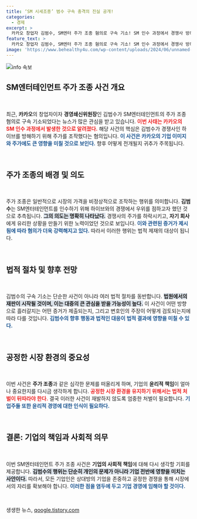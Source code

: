```yaml
---
title: ‘SM 시세조종’ 범수 구속 충격의 진실 공개!
categories:
  - 경제
excerpt: >
  카카오 창업자 김범수, SM엔터 주가 조종 혐의로 구속 기소! SM 인수 과정에서 경쟁사 방해 시도? 사건의 모든 진실을 확인해보세요!
feature_text: >
  카카오 창업자 김범수, SM엔터 주가 조종 혐의로 구속 기소! SM 인수 과정에서 경쟁사 방해 시도? 사건의 모든 진실을 확인해보세요!
image: 'https://www.behealthy4u.com/wp-content/uploads/2024/06/unnamed-file.png'
---
```


<p><img src="https://www.behealthy4u.com/wp-content/uploads/2024/06/unnamed-file.png" alt="info 속보" /></p>

<h2 data-ke-size="size26">SM엔터테인먼트 주가 조종 사건 개요</h2>

<p data-ke-size="size16">&nbsp;</p>

<p>최근, <b>카카오</b>의 창업자이자 <b>경영쇄신위원장</b>인 김범수가 SM엔터테인먼트의 주가 조종 혐의로 구속 기소되었다는 뉴스가 많은 관심을 받고 있습니다. <b><span style="color: #ee2323;">이번 사태는 카카오의 SM 인수 과정에서 발생한 것으로 알려졌다.</span></b> 해당 사건의 핵심은 김범수가 경쟁사인 하이브를 방해하기 위해 주가를 조작했다는 혐의입니다. <b><span style="color: #1a5490;">이 사건은 카카오의 기업 이미지와 주가에도 큰 영향을 미칠 것으로 보인다.</span></b> 향후 어떻게 전개될지 귀추가 주목됩니다.</p></p>

<p data-ke-size="size16">&nbsp;</p>

<h2 data-ke-size="size26">주가 조종의 배경 및 의도</h2>

<p data-ke-size="size16">&nbsp;</p>

<p>주가 조종은 일반적으로 시장의 가격을 비정상적으로 조작하는 행위를 의미합니다. <b>김범수</b>는 SM엔터테인먼트를 인수하기 위해 하이브와의 경쟁에서 우위를 점하고자 했던 것으로 추측됩니다. <b><span style="background-color: #21538527;">그의 의도는 명확히 나타났다.</span></b> 경쟁사의 주가를 하락시키고, <b>자기 회사</b>에게 유리한 상황을 만들기 위한 노력이었던 것으로 보입니다. <b><span style="color: #1a5490;">이와 관련된 증거가 제시됨에 따라 혐의가 더욱 강력해지고 있다.</span></b> 따라서 이러한 행위는 법적 제재의 대상이 됩니다. </p>

<p data-ke-size="size16">&nbsp;</p>

<h2 data-ke-size="size26">법적 절차 및 향후 전망</h2>

<p data-ke-size="size16">&nbsp;</p>

<p>김범수의 구속 기소는 단순한 사건이 아니라 여러 법적 절차를 동반합니다. <b><span style="background-color: #21538527;">법원에서의 재판이 시작될 것이며, 이는 대중의 큰 관심을 받을 가능성이 높다.</span></b> 이 사건이 어떤 방향으로 흘러갈지는 어떤 증거가 제출되는지, 그리고 변호인의 주장이 어떻게 검토되는지에 따라 다를 것입니다. <b><span style="color: #1a5490;">김범수의 향후 행동과 법적인 대응이 법적 결과에 영향을 미칠 수 있다.</span></b></p>

<p data-ke-size="size16">&nbsp;</p>

<h2 data-ke-size="size26">공정한 시장 환경의 중요성</h2>

<p data-ke-size="size16">&nbsp;</p>

<p>이번 사건은 <b>주가 조종</b>과 같은 심각한 문제를 떠올리게 하며, 기업의 <b>윤리적 책임</b>이 얼마나 중요한지를 다시금 생각하게 합니다. <b><span style="color: #ee2323;">공정한 시장 환경을 유지하기 위해서는 법적 처벌이 뒤따라야 한다.</span></b> 결국 이러한 사건이 재발하지 않도록 엄중한 처벌이 필요합니다. <b><span style="color: #1a5490;">기업주들 또한 윤리적 경영에 대한 인식이 필요하다.</span></b></p>

<p data-ke-size="size16">&nbsp;</p>

<h2 data-ke-size="size26">결론: 기업의 책임과 사회적 의무</h2>

<p data-ke-size="size16">&nbsp;</p>

<p>이번 SM엔터테인먼트 주가 조종 사건은 <b>기업의 사회적 책임</b>에 대해 다시 생각할 기회를 제공합니다. <b><span style="background-color: #21538527;">김범수의 행위는 단순히 개인의 문제가 아니라 기업 전반에 영향을 미치는 사안이다.</span></b> 따라서, 모든 기업인은 상대방의 기업을 존중하고 공정한 경쟁을 통해 시장에서의 자리를 확보해야 합니다. <b><span style="color: #1a5490;">이러한 점을 염두에 두고 기업 경영에 임해야 할 것이다.</span></b></p>

<p data-ke-size="size16">&nbsp;</p>
생생한 뉴스, <a href="https://qoogle.tistory.com" rel="dofollow">qoogle.tistory.com</a>


